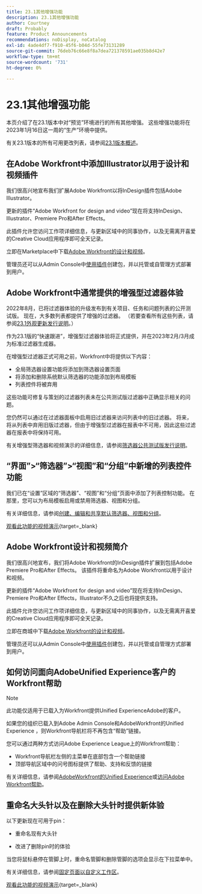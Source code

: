 ```yaml
---
title: 23.1其他增强功能
description: 23.1其他增强功能
author: Courtney
draft: Probably
feature: Product Announcements
recommendations: noDisplay, noCatalog
exl-id: 4ade4df7-f910-45f6-b04d-55fe73131289
source-git-commit: 76deb76c66e8f8a7dea721378591ae035b8d42e7
workflow-type: tm+mt
source-wordcount: '731'
ht-degree: 0%

---
```


# 23.1其他增强功能

本页介绍了在23.1版本中对“预览”环境进行的所有其他增强。 这些增强功能将在2023年1月16日这一周的“生产”环境中提供。

有关23.1版本的所有可用更改列表，请参阅[23.1版本概述](/help/quicksilver/product-announcements/product-releases/23.1-release-activity/23-1-release-overview.md)。

## 在Adobe Workfront中添加Illustrator以用于设计和视频插件

我们很高兴地宣布我们扩展Adobe Workfront以将InDesign插件包括Adobe Illustrator。

更新的插件“Adobe Workfront for design and video”现在将支持InDesign、Illustrator、Premiere Pro和After Effects。

此插件允许您访问工作项详细信息，与更新区域中的同事协作，以及无需离开喜爱的Creative Cloud应用程序即可全天记录。

立即在Marketplace中下载[Adobe Workfront的设计和视频](https://exchange.adobe.com/apps/cc/108938/adobe-workfront-for-design-and-video)。

管理员还可以从Admin Console中[使用插件](https://helpx.adobe.com/in/enterprise/using/manage-extensions.html)创建包，并以托管或自管理方式部署到用户。

## Adobe Workfront中通常提供的增强型过滤器体验

2022年8月，已将过滤器体验的升级发布到有关项目、任务和问题列表的公开测试版。 现在，大多数列表都提供了增强的过滤器。 （若要查看所有这些列表，请参阅[23.1外观更新发行说明](/help/quicksilver/product-announcements/product-releases/23.1-release-activity/23-1-look-and-feel-updates.md)。）

作为23.1版的“快速跟进”，增强型过滤器体验将正式提供，并在2023年2月/3月成为标准过滤器生成器。

在增强型过滤器正式可用之前，Workfront中将提供以下内容：

* 全局筛选器设置功能将添加到筛选器设置页面
* 将添加和删除系统默认筛选器的功能添加到布局模板
* 列表控件将被弃用

这些功能可修复与策划的过滤器列表未在公共测试版过滤器中正确显示相关的问题。

您仍然可以通过在过滤器面板中启用旧过滤器来访问列表中的旧过滤器。 将来，将从列表中弃用旧版过滤器，但由于增强型过滤器在报表中不可用，因此这些过滤器在报表中将保持可用。

有关增强型筛选器和视频演示的详细信息，请参阅[筛选器公共测试版发行说明](/help/quicksilver/product-announcements/product-releases/22.4-release-activity/22-4-project-enhancements.md)。

## “界面”>“筛选器”>“视图”和“分组”中新增的列表控件功能

我们已在“设置”区域的“筛选器”、“视图”和“分组”页面中添加了列表控制功能。 在那里，您可以为布局模板启用或禁用筛选器、视图和分组。

有关详细信息，请参阅[创建、编辑和共享默认筛选器、视图和分组](/help/quicksilver/administration-and-setup/set-up-workfront/configure-system-defaults/create-and-share-default-fvgs.md)。

[观看此功能的视频演示](https://video.tv.adobe.com/v/3412057/){target=_blank}

## Adobe Workfront设计和视频简介

我们很高兴地宣布，我们将Adobe Workfront的InDesign插件扩展到包括Adobe Premiere Pro和After Effects。 该插件将重命名为Adobe Workfront以用于设计和视频。

更新的插件“Adobe Workfront for design and video”现在将支持InDesign、Premiere Pro和After Effects，Illustrator不久之后也将提供支持。

此插件允许您访问工作项详细信息，与更新区域中的同事协作，以及无需离开喜爱的Creative Cloud应用程序即可全天记录。

立即在商城中下载[Adobe Workfront的设计和视频](https://exchange.adobe.com/apps/cc/108938/adobe-workfront-for-design-and-video)。

管理员还可以从Admin Console中[使用插件](https://helpx.adobe.com/in/enterprise/using/manage-extensions.html)创建包，并以托管或自管理方式部署到用户。

## 如何访问面向AdobeUnified Experience客户的Workfront帮助

>[!NOTE]
>
>此功能仅适用于已载入为Workfront提供Unified ExperienceAdobe的客户。

如果您的组织已载入到Adobe Admin Console和AdobeWorkfront的Unified Experience ，则Workfront导航栏将不再包含“帮助”链接。

您可以通过两种方式访问Adobe Experience League上的Workfront帮助：

* Workfront导航栏左侧的主菜单在底部包含一个帮助链接
* 顶部导航区域中的问号图标提供了帮助、支持和反馈的链接

有关详细信息，请参阅[AdobeWorkfront的Unified Experience](/help/quicksilver/workfront-basics/navigate-workfront/workfront-navigation/adobe-unified-experience.md)或[访问Adobe Workfront帮助](/help/quicksilver/workfront-basics/navigate-workfront/workfront-navigation/access-workfront-help.md)。

## 重命名大头针以及在删除大头针时提供新体验

以下更新现在可用于pin：

* 重命名现有大头针

* 改进了删除pin时的体验

当您将鼠标悬停在管脚上时，重命名管脚和删除管脚的选项会显示在下拉菜单中。

有关详细信息，请参阅[固定页面以自定义工作区](/help/quicksilver/workfront-basics/the-new-workfront-experience/pin-pages.md)。

[观看此功能的视频演示](https://video.tv.adobe.com/v/3412389/){target=_blank}
